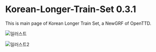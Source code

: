 # Korean-Longer-Train-Set 0.3.1

This is main page of Korean Longer Train Set, a NewGRF of OpenTTD.

![일러스트](https://github.com/user-attachments/assets/48d54803-9599-4954-99cc-34a46d3114c7)

![일러스트2](https://github.com/user-attachments/assets/609b9228-1da5-4346-9d71-337ecdfa3af7)

